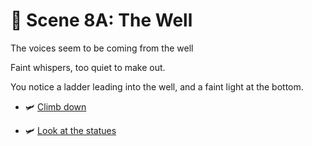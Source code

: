 
# 🌠 Scene 8A: The Well

The voices seem to be coming from the well

Faint whispers, too quiet to make out.

You notice a ladder leading into the well, and a faint light at the bottom.


- 🛩️ [Climb down](./scene9A.md)

- 🛩️ [Look at the statues](./scene8B.md)